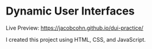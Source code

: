 # Dynamic User Interfaces

Live Preview: https://jacobcohn.github.io/dui-practice/

I created this project using HTML, CSS, and JavaScript.
